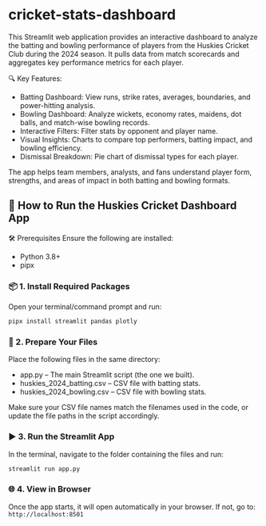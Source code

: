 # cricket-stats-dashboard
This Streamlit web application provides an interactive dashboard to analyze the batting and bowling performance of players from the Huskies Cricket Club during the 2024 season. It pulls data from match scorecards and aggregates key performance metrics for each player.

🔍 Key Features:
- Batting Dashboard: View runs, strike rates, averages, boundaries, and power-hitting analysis.
- Bowling Dashboard: Analyze wickets, economy rates, maidens, dot balls, and match-wise bowling records.
- Interactive Filters: Filter stats by opponent and player name.
- Visual Insights: Charts to compare top performers, batting impact, and bowling efficiency.
- Dismissal Breakdown: Pie chart of dismissal types for each player.

The app helps team members, analysts, and fans understand player form, strengths, and areas of impact in both batting and bowling formats.


## 🚀 How to Run the Huskies Cricket Dashboard App
🛠️ Prerequisites
Ensure the following are installed:
- Python 3.8+
- pipx

### 📦 1. Install Required Packages

Open your terminal/command prompt and run:
```bash
pipx install streamlit pandas plotly
```

### 📁 2. Prepare Your Files
Place the following files in the same directory:

- app.py – The main Streamlit script (the one we built).
- huskies_2024_batting.csv – CSV file with batting stats.
- huskies_2024_bowling.csv – CSV file with bowling stats.

Make sure your CSV file names match the filenames used in the code, or update the file paths in the script accordingly.

### ▶️ 3. Run the Streamlit App
In the terminal, navigate to the folder containing the files and run:

```bash
streamlit run app.py
```

### 🌐 4. View in Browser
Once the app starts, it will open automatically in your browser. If not, go to:
```http://localhost:8501```
